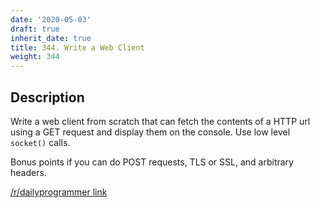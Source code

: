 ```yaml
---
date: '2020-05-03'
draft: true
inherit_date: true
title: 344. Write a Web Client
weight: 344
---
```


## Description

Write a web client from scratch that can fetch the contents of a HTTP url using a GET request and display them on the console. Use low level `socket()` calls.

Bonus points if you can do POST requests, TLS or SSL, and arbitrary headers.

[/r/dailyprogrammer link](https://www.reddit.com/r/dailyprogrammer/comments/7jzy8k/20171215_challenge_344_hard_write_a_web_client/)
